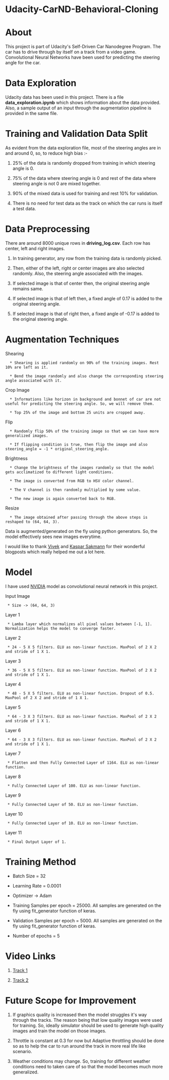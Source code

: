 # Udacity-CarND-Behavioral-Cloning


# About

This project is part of Udacity's Self-Driven Car Nanodegree Program. The car has to drive through by itself on a track from a video game. Convolutional Neural Networks have been used for predicting the steering angle for the car.


# Data Exploration

Udacity data has been used in this project. There is a file **data_exploration.ipynb** which  shows information about the data provided. Also, a sample output of an input through the augmentation pipeline is provided in the same file. 


# Training and Validation Data Split

As evident from the data exploration file, most of the steering angles are in and around 0, so, to reduce high bias :-

1) 25% of the data is randomly dropped from training in which steering angle is 0.

2) 75% of the data where steering angle is 0 and rest of the data where steering angle is not 0 are mixed together.

3) 90% of the mixed data is used for training and rest 10% for validation. 

4) There is no need for test data as the track on which the car runs is itself a test data.


# Data Preprocessing

There are around 8000 unique rows in **driving_log.csv**. Each row has center, left and right images.

1) In training generator, any row from the training data is randomly picked.

2) Then, either of the left, right or center images are also selected randomly. Also, the steering angle associated with the images.

3) If selected image is that of center then, the original steering angle remains same.

4) If selected image is that of left then, a fixed angle of 0.17 is added to the original steering angle.

5) If selected image is that of right then,  a fixed angle of -0.17 is added to the original steering angle.


# Augmentation Techniques

   Shearing
  
      * Shearing is applied randomly on 90% of the training images. Rest 10% are left as it.
      
      * Bend the image randomly and also change the corresponding steering angle associated with it.
   
   Crop Image
   
      * Informations like horizon in background and bonnet of car are not useful for predicting the steering angle. So, we will remove them.
      
      * Top 25% of the image and bottom 25 units are cropped away.
   
   Flip
      
      * Randomly flip 50% of the training image so that we can have more generalized images.
      
      * If flipping condition is true, then flip the image and also steering_angle = -1 * original_steering_angle.
   
   Brightness
   
      * Change the brightness of the images randomly so that the model gets acclimatized to different light conditions.
      
      * The image is converted from RGB to HSV color channel.
      
      * The V channel is then randomly multiplied by some value.
      
      * The new image is again converted back to RGB.
   
   Resize
   
      * The image obtained after passing through the above steps is reshaped to (64, 64, 3).

Data is augmented/generated on the fly using python generators. So, the model effectively sees new images everytime.

I would like to thank [Vivek](https://chatbotslife.com/using-augmentation-to-mimic-human-driving-496b569760a9#.jwzy6grgx) and [Kaspar Sakmann](https://medium.com/@ksakmann/behavioral-cloning-make-a-car-drive-like-yourself-dc6021152713#.8xghuqf53) for their wonderful blogposts which really helped me out a lot here.


# Model

I have used [NVIDIA](https://images.nvidia.com/content/tegra/automotive/images/2016/solutions/pdf/end-to-end-dl-using-px.pdf)  model as convolutional neural network in this project.
  
  Input Image
     
     * Size -> (64, 64, 3)
  
  Layer 1
  
     * Lamba layer which normalizes all pixel values between [-1, 1]. Normalization helps the model to converge faster.
  
  Layer 2
      
     * 24 - 5 X 5 filters. ELU as non-linear function. MaxPool of 2 X 2 and stride of 1 X 1.
  
  Layer 3
      
     * 36 - 5 X 5 filters. ELU as non-linear function. MaxPool of 2 X 2 and stride of 1 X 1.
   
  Layer 4
      
     * 48 - 5 X 5 filters. ELU as non-linear function. Dropout of 0.5. MaxPool of 2 X 2 and stride of 1 X 1.
  
  Layer 5
      
     * 64 - 3 X 3 filters. ELU as non-linear function. MaxPool of 2 X 2 and stride of 1 X 1.
  
  Layer 6
  
     * 64 - 3 X 3 filters. ELU as non-linear function. MaxPool of 2 X 2 and stride of 1 X 1.
     
  Layer 7
  
     * Flatten and then Fully Connected Layer of 1164. ELU as non-linear function.
  
  Layer 8
  
     * Fully Connected Layer of 100. ELU as non-linear function.
  
  Layer 9
  
     * Fully Connected Layer of 50. ELU as non-linear function.
  
  Layer 10
  
     * Fully Connected Layer of 10. ELU as non-linear function.
  
  Layer 11
  
     * Final Output Layer of 1.


# Training Method

   * Batch Size = 32
   
   * Learning Rate = 0.0001
   
   * Optimizer -> Adam
   
   * Training Samples per epoch = 25000. All samples are generated on the fly using fit_generator function of keras.
   
   * Validation Samples per epoch = 5000. All samples are generated on the fly using fit_generator function of keras.
   
   * Number of epochs = 5
   
 
# Video Links
 
1) [Track 1](https://www.youtube.com/watch?v=QJXFayJB92E)
 
2) [Track 2](https://www.youtube.com/watch?v=HbOW_BBhFI4&t=84s)
 
 
# Future Scope for Improvement
 
 1) If graphics quality is increased then the model struggles it's way through the tracks. The reason being that low quality images were used for training. So, ideally simulator should be used to generate high quality images and train the model on those images.
 
 2) Throttle is constant at 0.3 for now but Adaptive throttling should be done so as to help the car to run around the track in more real life like scenario.
 
 3) Weather conditions may change. So, training for different weather conditions need to taken care of so that the model becomes much more generalized.
